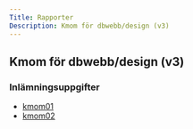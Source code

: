```yaml
---
Title: Rapporter
Description: Kmom för dbwebb/design (v3)
---
```


## Kmom för dbwebb/design (v3)


### Inlämningsuppgifter
* [kmom01](report/kmom01)
* [kmom02](report/kmom02)
